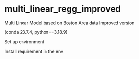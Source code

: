 # multi_linear_regg_improved
Multi Linear  Model based on Boston Area data Improved version

(conda 23.7.4, python==3.18.9) 

Set up environment

Install requirement in the env

